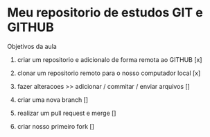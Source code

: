 # Meu repositorio de estudos GIT e GITHUB

Objetivos da aula

1. criar um repositorio e adicionalo de forma remota ao GITHUB [x]

2. clonar um repositorio remoto para o nosso computador local [x]

3. fazer alteracoes >> adicionar / commitar / enviar arquivos []

4. criar uma nova branch []

5. realizar um pull request e merge []

6. criar nosso primeiro fork []